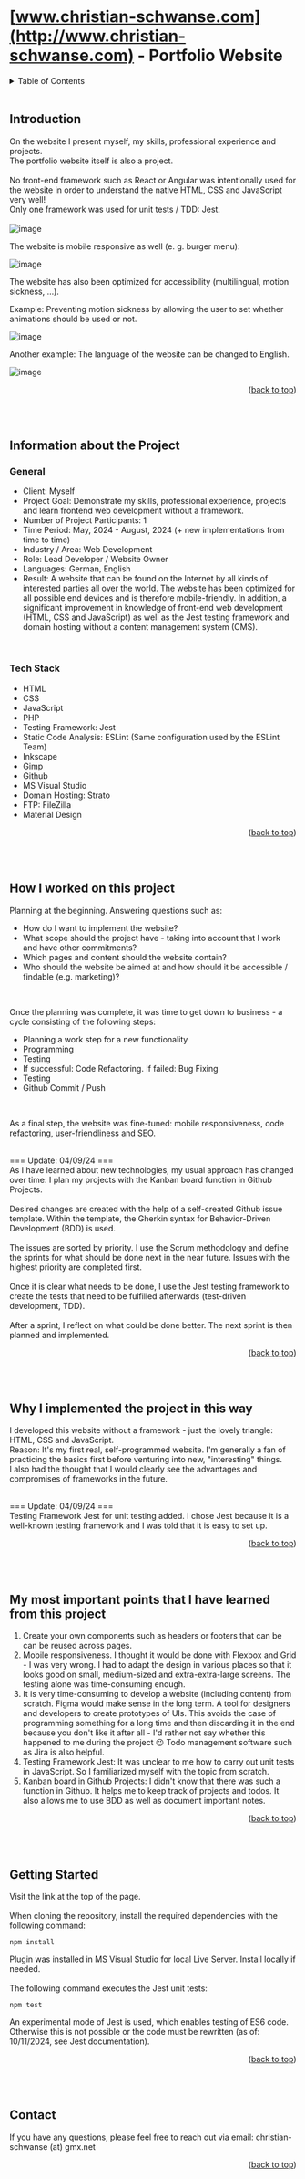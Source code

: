 <!-- Improved compatibility of back to top link: See: https://github.com/othneildrew/Best-README-Template/pull/73 -->
<a id="readme-top"></a>

# [www.christian-schwanse.com](http://www.christian-schwanse.com) - Portfolio Website
<!-- TABLE OF CONTENTS -->
<details>
  <summary>Table of Contents</summary>
  <ol>
    <li><a href="#introduction">Introduction</a></li>
    <li>
      <a href="#information-about-the-project">Information about the Project</a>
      <ul>
        <li><a href="#general">General</a></li>
        <li><a href="#tech-stack">Tech Stack</a></li>
      </ul>
    </li>
    <li>
      <a href="#how-i-worked-on-this-project">How I worked on this project</a></li>
    </li>
    <li><a href="#why-i-implemented-the-project-in-this-way">Why I implemented the project in this way</a></li>
    <li><a href="#my-most-important-points-that-i-have-learned-from-this-project">My most important points that I have learned from this project</a></li>
    <li><a href="#getting-started">Getting Started</a></li>
    <li><a href="#contact">Contact</a></li>
  </ol>
</details>
<br>

## Introduction
On the website I present myself, my skills, professional experience and projects.<br>
The portfolio website itself is also a project.<br>
<br>
No front-end framework such as React or Angular was intentionally used for the website in order to understand the native HTML, CSS and JavaScript very well!<br>
Only one framework was used for unit tests / TDD: Jest.<br>
<br>
![image](https://github.com/user-attachments/assets/5d5ce904-c1f6-4673-b5a3-1624aad3fb8f)


The website is mobile responsive as well (e. g. burger menu):<br>

![image](https://github.com/user-attachments/assets/06cb14ae-5ff9-4fdc-9bb4-1b088776bf55)


The website has also been optimized for accessibility (multilingual, motion sickness, ...).<br>

Example: Preventing motion sickness by allowing the user to set whether animations should be used or not.<br>

![image](https://github.com/user-attachments/assets/0fcea5fd-cae1-4e7c-96ab-d6d5a1bac6de)

Another example: The language of the website can be changed to English.<br>

![image](https://github.com/user-attachments/assets/5830b66d-7afd-4e86-81be-8eb20e9f2390)

<p align="right">(<a href="#readme-top">back to top</a>)</p>
<br>
<br>


## Information about the Project
### General
- Client: Myself
- Project Goal: Demonstrate my skills, professional experience, projects and learn frontend web development without a framework.
- Number of Project Participants: 1
- Time Period: May, 2024 - August, 2024 (+ new implementations from time to time)
- Industry / Area: Web Development
- Role: Lead Developer / Website Owner
- Languages: German, English
- Result: A website that can be found on the Internet by all kinds of interested parties all over the world.
The website has been optimized for all possible end devices and is therefore mobile-friendly. In addition, a significant improvement in knowledge of front-end web development (HTML, CSS and JavaScript) as well as the Jest testing framework and domain hosting without a content management system (CMS). 
<br>

### Tech Stack
- HTML
- CSS
- JavaScript
- PHP
- Testing Framework: Jest
- Static Code Analysis: ESLint (Same configuration used by the ESLint Team)
- Inkscape
- Gimp
- Github
- MS Visual Studio
- Domain Hosting: Strato
- FTP: FileZilla
- Material Design
<p align="right">(<a href="#readme-top">back to top</a>)</p>
<br>
<br>


## How I worked on this project
Planning at the beginning. Answering questions such as:
- How do I want to implement the website?
- What scope should the project have - taking into account that I work and have other commitments?
- Which pages and content should the website contain?
- Who should the website be aimed at and how should it be accessible / findable (e.g. marketing)?
<br>

Once the planning was complete, it was time to get down to business - a cycle consisting of the following steps:
- Planning a work step for a new functionality
- Programming
- Testing
- If successful: Code Refactoring. If failed: Bug Fixing
- Testing
- Github Commit / Push
<br>

As a final step, the website was fine-tuned: mobile responsiveness, code refactoring,
user-friendliness and SEO.
<br>
<br>

=== Update: 04/09/24 ===
<br>
As I have learned about new technologies, my usual approach has changed over time:
I plan my projects with the Kanban board function in Github Projects.
<br>
<br>
Desired changes are created with the help of a self-created Github issue template. Within the template, the Gherkin syntax for Behavior-Driven Development (BDD) is used.
<br>
<br>
The issues are sorted by priority. I use the Scrum methodology and define the sprints for what should be done next in the near future. Issues with the highest priority are completed first.
<br>
<br>
Once it is clear what needs to be done, I use the Jest testing framework to create the tests that need to be fulfilled afterwards (test-driven development, TDD).
<br>
<br>
After a sprint, I reflect on what could be done better. The next sprint is then planned and implemented.
<p align="right">(<a href="#readme-top">back to top</a>)</p>
<br>
<br>


## Why I implemented the project in this way
I developed this website without a framework - just the lovely triangle: HTML, CSS and JavaScript.
<br>
Reason: It's my first real, self-programmed website. I'm generally a fan of practicing the basics first before venturing into new, "interesting" things.
<br>
I also had the thought that I would clearly see the advantages and compromises of frameworks in the future.<br>
<br>

=== Update: 04/09/24 ===
<br>
Testing Framework Jest for unit testing added. I chose Jest because it is a well-known testing framework and I was told that it is easy to set up.
<p align="right">(<a href="#readme-top">back to top</a>)</p>
<br>
<br>


## My most important points that I have learned from this project
1. Create your own components such as headers or footers that can be  can be reused across pages.
2. Mobile responsiveness. I thought it would be done with Flexbox and Grid - I was very wrong. I had to adapt the design in various places so that it looks good on small, medium-sized and extra-extra-large screens. The testing alone was time-consuming enough.
3. It is very time-consuming to develop a website (including content) from scratch. Figma would make sense in the long term. A tool for designers and developers to create prototypes of UIs. This avoids the case of programming something for a long time and then discarding it in the end because you don't like it after all - I'd rather not say whether this happened to me during the project 😉 Todo management software such as Jira is also helpful.
4. Testing Framework Jest: It was unclear to me how to carry out unit tests in JavaScript. So I familiarized myself with the topic from scratch.
5. Kanban board in Github Projects: I didn't know that there was such a function in Github. It helps me to keep track of projects and todos. It also allows me to use BDD as well as document important notes.
<p align="right">(<a href="#readme-top">back to top</a>)</p>
<br>
<br>


## Getting Started
Visit the link at the top of the page.<br>
<br>
When cloning the repository, install the required dependencies with the following command:

```
npm install
```

Plugin was installed in MS Visual Studio for local Live Server. Install locally if needed.<br>
<br>
The following command executes the Jest unit tests:

```
npm test
```

An experimental mode of Jest is used, which enables testing of ES6 code.<br>
Otherwise this is not possible or the code must be rewritten (as of: 10/11/2024, see Jest documentation).
<p align="right">(<a href="#readme-top">back to top</a>)</p>
<br>
<br>


## Contact
If you have any questions, please feel free to reach out via email: christian-schwanse (at) gmx.net
<p align="right">(<a href="#readme-top">back to top</a>)</p>
